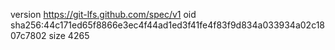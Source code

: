 version https://git-lfs.github.com/spec/v1
oid sha256:44c171ed65f8866e3ec4f44ad1ed3f41fe4f83f9d834a033934a02c1807c7802
size 4265
